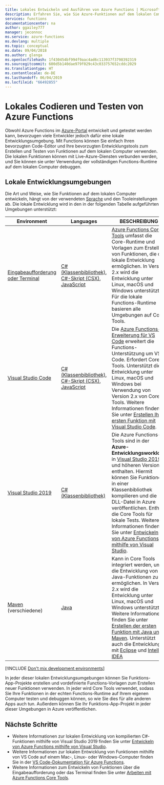 ```yaml
---
title: Lokales Entwickeln und Ausführen von Azure Functions | Microsoft Docs
description: Erfahren Sie, wie Sie Azure-Funktionen auf dem lokalen Computer codieren und testen, bevor Sie sie in Azure Functions ausführen.
services: functions
documentationcenter: na
author: ggailey777
manager: jeconnoc
ms.service: azure-functions
ms.devlang: multiple
ms.topic: conceptual
ms.date: 09/04/2018
ms.author: glenga
ms.openlocfilehash: 1f430454bf994f9aac4ad6c113937f3798392319
ms.sourcegitcommit: 600d5b140dae979f029c43c033757652cddc2029
ms.translationtype: HT
ms.contentlocale: de-DE
ms.lasthandoff: 06/04/2019
ms.locfileid: "66492855"
---
```

# <a name="code-and-test-azure-functions-locally"></a>Lokales Codieren und Testen von Azure Functions

Obwohl Azure Functions im [Azure-Portal] entwickelt und getestet werden kann, bevorzugen viele Entwickler jedoch dafür eine lokale Entwicklungsumgebung. Mit Functions können Sie einfach Ihren bevorzugten Code-Editor und Ihre bevorzugten Entwicklungstools zum Erstellen und Testen von Funktionen auf dem lokalen Computer verwenden. Die lokalen Funktionen können mit Live-Azure-Diensten verbunden werden, und Sie können sie unter Verwendung der vollständigen Functions-Runtime auf dem lokalen Computer debuggen.

## <a name="local-development-environments"></a>Lokale Entwicklungsumgebungen

Die Art und Weise, wie Sie Funktionen auf dem lokalen Computer entwickeln, hängt von der verwendeten [Sprache](supported-languages.md) und den Tooleinstellungen ab. Die lokale Entwicklung wird in den in der folgenden Tabelle aufgeführten Umgebungen unterstützt:

|Environment                              |Languages         |BESCHREIBUNG|
|-----------------------------------------|------------|---|
| [Eingabeaufforderung oder Terminal](functions-run-local.md) | [C# (Klassenbibliothek)](functions-dotnet-class-library.md), [C#-Skript (CSX)](functions-reference-csharp.md), [JavaScript](functions-reference-node.md) | [Azure Functions Core Tools] umfasst die Core-Runtime und Vorlagen zum Erstellen von Funktionen, die die lokale Entwicklung ermöglichen. In Version 2.x wird die Entwicklung unter Linux, macOS und Windows unterstützt. Für die lokale Functions-Runtime basieren alle Umgebungen auf Core Tools. |
|[Visual Studio Code](functions-create-first-function-vs-code.md)| [C# (Klassenbibliothek)](functions-dotnet-class-library.md), [C#-Skript (CSX)](functions-reference-csharp.md), [JavaScript](functions-reference-node.md) | Die [Azure Functions-Erweiterung für VS Code](https://marketplace.visualstudio.com/items?itemName=ms-azuretools.vscode-azurefunctions) erweitert die Functions-Unterstützung um VS Code. Erfordert Core Tools. Unterstützt die Entwicklung unter Linux, macOS und Windows bei Verwendung von Version 2.x von Core Tools. Weitere Informationen finden Sie unter [Erstellen Ihrer ersten Funktion mit Visual Studio Code](functions-create-first-function-vs-code.md). |
| [Visual Studio 2019](functions-develop-vs.md) | [C# (Klassenbibliothek)](functions-dotnet-class-library.md) | Die Azure Functions-Tools sind in der **Azure-Entwicklungsworkload** in [Visual Studio 2019](https://www.visualstudio.com/vs/) und höheren Versionen enthalten. Hiermit können Sie Funktionen in einer Klassenbibliothek kompilieren und die DLL-Datei in Azure veröffentlichen. Enthält die Core Tools für lokale Tests. Weitere Informationen finden Sie unter [Entwickeln von Azure Functions mithilfe von Visual Studio](functions-develop-vs.md). |
| [Maven](functions-create-first-java-maven.md) (verschiedene) | [Java](functions-reference-java.md) | Kann in Core Tools integriert werden, um die Entwicklung von Java-Funktionen zu ermöglichen. In Version 2.x wird die Entwicklung unter Linux, macOS und Windows unterstützt. Weitere Informationen finden Sie unter [Erstellen der ersten Funktion mit Java und Maven](functions-create-first-java-maven.md). Unterstützt auch die Entwicklung mit [Eclipse](functions-create-maven-eclipse.md) und [IntelliJ IDEA](functions-create-maven-intellij.md) |

[!INCLUDE [Don't mix development environments](../../includes/functions-mixed-dev-environments.md)]

In jeder dieser lokalen Entwicklungsumgebungen können Sie Funktions-App-Projekte erstellen und vordefinierte Functions-Vorlagen zum Erstellen neuer Funktionen verwenden. In jeder wird Core Tools verwendet, sodass Sie Ihre Funktionen in der echten Functions-Runtime auf Ihrem eigenen Computer testen und debuggen können, so wie Sie dies für alle anderen Apps auch tun. Außerdem können Sie Ihr Funktions-App-Projekt in jeder dieser Umgebungen in Azure veröffentlichen.  

## <a name="next-steps"></a>Nächste Schritte

+ Weitere Informationen zur lokalen Entwicklung von kompilierten C#-Funktionen mithilfe von Visual Studio 2019 finden Sie unter [Entwickeln von Azure Functions mithilfe von Visual Studio](functions-develop-vs.md).
+ Weitere Informationen zur lokalen Entwicklung von Funktionen mithilfe von VS Code auf einem Mac-, Linux- oder Windows-Computer finden Sie in der [VS Code-Dokumentation für Azure Functions](https://docs.microsoft.com/azure/azure-functions/tutorial-javascript-vscode-get-started).
+ Weitere Informationen zum Entwickeln von Funktionen über die Eingabeaufforderung oder das Terminal finden Sie unter [Arbeiten mit Azure Functions Core Tools](functions-run-local.md).

<!-- LINKS -->

[Azure Functions Core Tools]: https://www.npmjs.com/package/azure-functions-core-tools
[Azure-Portal]: https://portal.azure.com 
[Node.js]: https://docs.npmjs.com/getting-started/installing-node#osx-or-windows
